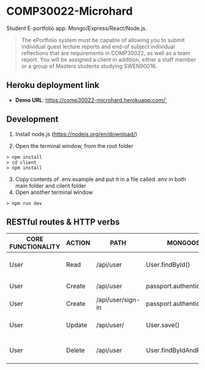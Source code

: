 # COMP30022-Microhard
Student E-portfolio app. Mongo/Express/React/Node.js.

>The ePortfolio system must be capable of allowing you
to submit individual guest lecture reports and end-of subject individual reflections that are requirements in
COMP30022, as well as a team report. You will be
assigned a client in addition, either a staff member or
a group of Masters students studying SWEN90016.

## Heroku deployment link

- **Demo URL**: https://comp30022-microhard.herokuapp.com/`

## Development

1. Install node.js (https://nodejs.org/en/download/)

2. Open the terminal window, from the root folder 
```
> npm install
> cd client
> npm install
```
3. Copy contents of .env.example and put it in a file called .env in both main folder and cilent folder
4. Open another terminal window

```
> npm run dev
```
## RESTful routes & HTTP verbs

| CORE FUNCTIONALITY | ACTION  | PATH               | MONGOOSE                     | HTTP VERB | PURPOSE                        |
|--------------------|---------|--------------------|------------------------------|-----------|--------------------------------|
| User               | Read    | /api/user          | User.findById()              | GET       | Get logged in user             |
| User               | Create  | /api/user          | passport.authenticate()      | POST      | Sign up a new user             |
| User               | Create  | /api/user/sign-in  | passport.authenticate()      | POST      | Sign in a user                 |
| User               | Update  | /api/user/         | User.save()                  | PUT       | Edit logged in user            |
| User               | Delete  | /api/user          | User.findByIdAndRemove()     | DELETE    | Delete logged in user          |
